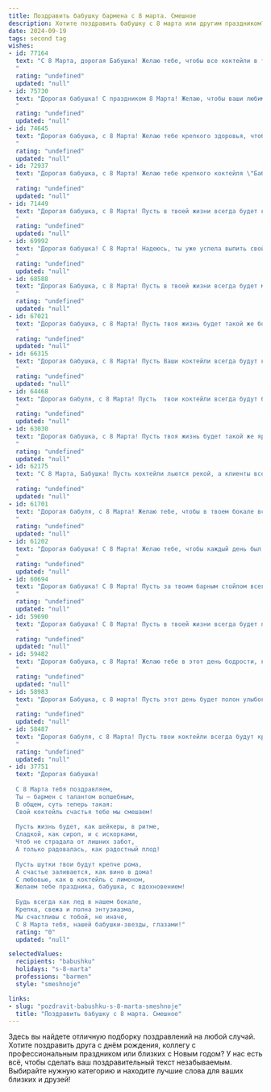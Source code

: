 ```yaml
---
title: Поздравить бабушку бармена с 8 марта. Смешное
description: Хотите поздравить бабушку с 8 марта или другим праздником? Наш ИИ создаст незабываемое поздравление, а вы обязательно выделитесь среди других.  
date: 2024-09-19
tags: second tag
wishes:
- id: 77164
  text: "С 8 Марта, дорогая Бабушка! Желаю тебе, чтобы все коктейли в твоей жизни были такими же сладкими, как твои пироги, и чтобы гости всегда заказывали \"на посошок\"! 😉
  "
  rating: "undefined"
  updated: "null"
- id: 75730
  text: "Дорогая бабушка! С праздником 8 Марта! Желаю, чтобы ваши любимые коктейли всегда были под рукой, а гости - только с добрыми намерениями. Пусть каждый день будет таким же ярким и праздничным, как твой бар! 🥂
  "
  rating: "undefined"
  updated: "null"
- id: 74645
  text: "Дорогая бабушка, с 8 Марта! Желаю тебе крепкого здоровья, чтобы шейкер всегда был в твоих руках, а коктейли удавались на славу! Пусть твоя жизнь будет такой же яркой и искрящей, как твой любимый напиток! 🍸 🎉
  "
  rating: "undefined"
  updated: "null"
- id: 72937
  text: "Дорогая бабушка, с 8 Марта! Желаю тебе крепкого коктейля \"Бабушкин Мохито\", чтобы ты всегда была бодрой и веселой! А за рулем, как и всегда, пусть тебя везет внук, а не бокал! 😉🥂
  "
  rating: "undefined"
  updated: "null"
- id: 71449
  text: "Дорогая бабушка, с 8 Марта! Пусть в твоей жизни всегда будет как минимум один бокал хорошего вина, а в твоем сердце -  только положительные эмоции! 🎉🥂
  "
  rating: "undefined"
  updated: "null"
- id: 69992
  text: "Дорогая бабушка! С 8 Марта! Надеюсь, ты уже успела выпить свой утренний кофе, а может, даже и чего покрепче? 😉  С таким  барменским стажем ты точно знаешь, что нужно, чтобы праздник удался! 😁  Желаю тебе море улыбок, много тортиков и чтобы все вокруг тебя были в хорошем настроении! 🥂
  "
  rating: "undefined"
  updated: "null"
- id: 68588
  text: "Дорогая Бабушка, с 8 Марта! Пусть в твоей жизни всегда будет много шампанского, как в баре, и чтобы все мужчины были такими же милыми и понимающими, как твои любимые клиенты! 😉🥂
  "
  rating: "undefined"
  updated: "null"
- id: 67021
  text: "Дорогая бабушка, с 8 Марта! Пусть твоя жизнь будет такой же бодрящей, как коктейль \"Мохито\", а твои дни - такими же яркими, как цветные соломинки в \"Пина Коладе\"! 🍹🎉
  "
  rating: "undefined"
  updated: "null"
- id: 66315
  text: "Дорогая бабушка, с 8 Марта! Пусть Ваши коктейли всегда будут крепкими, а клиенты — весёлыми!  🍾🥂
  "
  rating: "undefined"
  updated: "null"
- id: 64468
  text: "Дорогая бабуля, с 8 Марта! Пусть  твои коктейли всегда будут божественны, а посетители —  приятны, как свежевыжатый сок! 🍹😉
  "
  rating: "undefined"
  updated: "null"
- id: 63030
  text: "Дорогая бабушка, с 8 Марта! Пусть твоя жизнь будет такой же яркой и пьянящей, как коктейли, которые ты мастерски готовишь за барной стойкой! 😉🥂
  "
  rating: "undefined"
  updated: "null"
- id: 62175
  text: "С 8 Марта, Бабушка! Пусть коктейли льются рекой, а клиенты всегда будут довольны твоим мастерством и харизмой! 😉🥂
  "
  rating: "undefined"
  updated: "null"
- id: 61701
  text: "Дорогая бабуля, с 8 Марта! Желаю тебе, чтобы в твоем бокале всегда был вкусный напиток, а в кругу твоих любимых - только хорошие люди! А еще, чтобы  в меню твоей жизни всегда было больше веселья, чем работы. ;)
  "
  rating: "undefined"
  updated: "null"
- id: 61202
  text: "Дорогая бабушка! С 8 Марта! Желаю тебе, чтобы каждый день был как коктейль \"Маргарита\": сладкий, освежающий и с ярким солнцем! А еще, чтобы твои любимые внуки всегда были послушными, как бармен перед буфетом! 😉🥂
  "
  rating: "undefined"
  updated: "null"
- id: 60694
  text: "Дорогая бабушка! С 8 Марта! Пусть за твоим барным стойлом всегда кипит жизнь, а коктейли получаются вкуснее, чем у самого умелого бармена! 🍸 😉
  "
  rating: "undefined"
  updated: "null"
- id: 59690
  text: "Дорогая бабушка! С 8 Марта! Пусть в твоей жизни всегда будет полный стакан (не только для гостей, конечно!), а жизнь будет такой же яркой и искрометной, как твои коктейли! 😉
  "
  rating: "undefined"
  updated: "null"
- id: 59482
  text: "Дорогая бабушка, с 8 Марта! Желаю тебе в этот день бодрости, как у молодого бармена, и чтобы каждый коктейль жизни был сладким и пьянящим! 🎉🥂
  "
  rating: "undefined"
  updated: "null"
- id: 58983
  text: "Дорогая Бабушка, с 8 марта! Пусть этот день будет полон улыбок, смеха и, конечно же, вкусных коктейлей, которые ты смешаешь лучше любого бармена! 😉🥂
  "
  rating: "undefined"
  updated: "null"
- id: 58487
  text: "Дорогая бабуля, с 8 Марта! Пусть твои коктейли всегда будут крепкими, а гости – веселыми! 😊 А главное, помни: в жизни, как и в баре, главное – знать меру, а если уж перебрала, то не забудь налить себе стакан воды! 😉🥂
  "
  rating: "undefined"
  updated: "null"
- id: 37751
  text: "Дорогая бабушка!
  
  С 8 Марта тебя поздравляем,
  Ты — бармен с талантом волшебным,
  В общем, суть теперь такая:
  Свой коктейль счастья тебе мы смешаем!
  
  Пусть жизнь будет, как шейкеры, в ритме,
  Сладкой, как сироп, и с искорками,
  Чтоб не страдала от лишних забот,
  А только радовалась, как радостный плод!
  
  Пусть шутки твои будут крепче рома,
  А счастье заливается, как вино в дома!
  С любовью, как в коктейль с лимоном,
  Желаем тебе праздника, бабушка, с вдохновением!
  
  Будь всегда как лед в нашем бокале,
  Крепка, свежа и полна энтузиазма,
  Мы счастливы с тобой, не иначе,
  С 8 Марта тебя, нашей бабушки-звезды, глазами!"
  rating: "0"
  updated: "null"

selectedValues:
  recipients: "babushku"
  holidays: "s-8-marta"
  professions: "barmen"
  style: "smeshnoje"

links:
- slug: "pozdravit-babushku-s-8-marta-smeshnoje"
  title: "Поздравить бабушку с 8 марта. Смешное"
---
```


Здесь вы найдете отличную подборку поздравлений на любой случай. 
Хотите поздравить друга с днём рождения, коллегу с профессиональным праздником или близких с Новым годом? У нас есть всё, чтобы сделать ваш поздравительный текст незабываемым. Выбирайте нужную категорию и находите лучшие слова для ваших близких и друзей!

